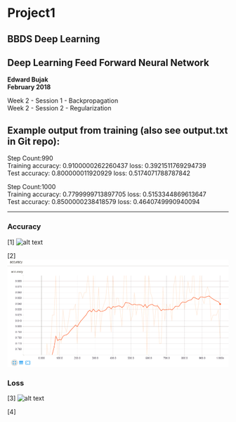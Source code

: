 # Project1
## BBDS Deep Learning
## Deep Learning Feed Forward Neural Network

**Edward Bujak**  
**February 2018**

Week 2 - Session 1 - Backpropagation    
Week 2 - Session 2 - Regularization

## Example output from training (also see output.txt in Git repo):

Step Count:990   
Training accuracy: 0.9100000262260437 loss: 0.3921511769294739  
Test accuracy: 0.800000011920929 loss: 0.5174071788787842

Step Count:1000  
Training accuracy: 0.7799999713897705 loss: 0.5153344869613647  
Test accuracy: 0.8500000238418579 loss: 0.4640749990940094

------------------------------

### Accuracy  
[1]
![alt text](https://raw.githubusercontent.com/ebujak1/Project1/accuracy.png "accuracy")       

[2]
![Image](accuracy.png)

### Loss  
[3]
![alt text](https://raw.githubusercontent.com/ebujak1/Project1/loss.png "loss")     

[4]
